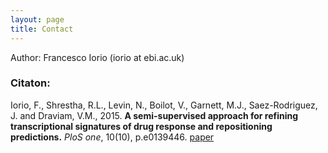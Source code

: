 ```yaml
---
layout: page
title: Contact
---
```


Author: Francesco Iorio (iorio at ebi.ac.uk)

### Citaton:
Iorio, F., Shrestha, R.L., Levin, N., Boilot, V., Garnett, M.J., Saez-Rodriguez, J. and Draviam, V.M., 2015. **A semi-supervised approach for refining transcriptional signatures of drug response and repositioning predictions.** _PloS one_, 10(10), p.e0139446. [paper](https://doi.org/10.1371/journal.pone.0139446)

